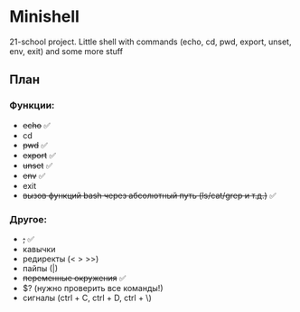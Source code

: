 # Minishell
21-school project. Little shell with commands (echo, cd, pwd, export, unset, env, exit) and some more stuff

## План

### Функции:

- ~~echo~~ :white_check_mark:
- cd
- ~~pwd~~ :white_check_mark:
- ~~export~~ :white_check_mark:
- ~~unset~~ :white_check_mark:
- ~~env~~ :white_check_mark:
- exit
- ~~вызов функций bash через абсолютный путь (ls/cat/grep и т.д.)~~ :white_check_mark:

### Другое:

- ~~;~~ :white_check_mark:
- кавычки
- редиректы (< > >>)
- пайпы (|)
- ~~переменные окружения~~ :white_check_mark:
- $? (нужно проверить все команды!)
- сигналы (ctrl + C, ctrl + D, ctrl + \\)
